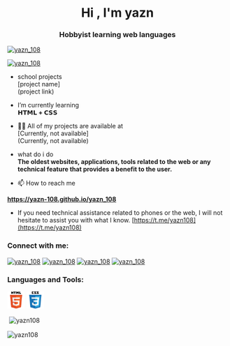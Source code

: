 <h1 align="center">Hi , I'm yazn</h1>
<h3 align="center">
				Hobbyist learning web languages
				</h3>



<p align="left"> <a href="https://twitter.com/yazn_108" target="blank"><img src="https://img.shields.io/twitter/follow/yazn_108?logo=twitter&style=for-the-badge" alt="yazn_108" /></a> </p>

<p align="left"> <a href="http://instagram.com/yazn_108?utm_source=qr" target="blank"><img src="https://img.shields.io/twitter/follow/yazn_108?logo=instagram&style=for-the-badge" alt="yazn_108" /></a> </p>

- school projects<br>
 [project name]<br>
(project link)

- I’m currently learning<br>**𝗛𝗧𝗠𝗟 + 𝗖𝗦𝗦**
						</g>						
- 👨‍💻 All of my projects are available at<br>[Currently, not available]<br>(Currently, not available)

- what do i do<br> **The oldest websites, applications, tools related to the web or any technical feature that provides a benefit to the user.**

- 📫 How to reach me

 **https://yazn-108.github.io/yazn_108**

- If you need technical assistance related to phones or the web, I will not hesitate to assist you with what I know. [https://t.me/yazn108](https://t.me/yazn108)

<h3 align="left">Connect with me:</h3>
<p align="left">
<a href="https://twitter.com/yazn_108" target="blank"><img align="center" src="https://raw.githubusercontent.com/rahuldkjain/github-profile-readme-generator/master/src/images/icons/Social/twitter.svg" alt="yazn_108" height="30" width="40" /></a>
<a href="https://instagram.com/yazn_108" target="blank"><img align="center" src="https://raw.githubusercontent.com/rahuldkjain/github-profile-readme-generator/master/src/images/icons/Social/instagram.svg" alt="yazn_108" height="30" width="40" /></a>
<a href="https://vm.tiktok.com/ZSeQgTPep/" target="blank"><img align="center" src="https://cdn.worldvectorlogo.com/logos/tiktok-icon-2.svg" alt="yazn_108" height="30" width="40" /></a>
<a href="https://t.me/yazn108" target="blank"><img align="center" src="https://cdn.worldvectorlogo.com/logos/telegram-1.svg" alt="yazn_108" height="30" width="40" /></a>
</p>

<h3 align="left">Languages and Tools:</h3>
<p align="left"> <a href="https://www.w3.org/html/" target="_blank" rel="noreferrer" ></a><img src="https://raw.githubusercontent.com/devicons/devicon/master/icons/html5/html5-original-wordmark.svg" alt="html5" width="40" height="40" href="https://www.w3schools.com/css/" target="_blank" rel="noreferrer"> <img src="https://raw.githubusercontent.com/devicons/devicon/master/icons/css3/css3-original-wordmark.svg" alt="css3" width="40" height="40"/> </a>

 </p>



<p>&nbsp;<img align="center" src="https://github-readme-stats.vercel.app/api?username=yazn-108&show_icons=true&title_color=00ff00&text_color=ffffff&bg_color=000000&hide_border=true&locale=en" alt="yazn108" /></p>

<p><img align="center" src="https://github-readme-streak-stats.herokuapp.com/?user=yazn-108&theme=highcontrast" alt="yazn108" /></p>
